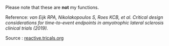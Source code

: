 Please note that these are **not** my functions.

Reference: *van Eijk RPA, Nikolakopoulos S, Roes KCB, et al. Critical design considerations for time-to-event endpoints in amyotrophic lateral sclerosis clinical trials (2019).*

Source : [reactive.tricals.org](http://reactive.tricals.org/)
